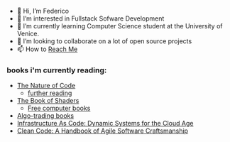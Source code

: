- 👋 Hi, I’m Federico
- 👀 I’m interested in Fullstack Sofware Development
- 🌱 I’m currently learning Computer Science student at the University of Venice.
- 💞️ I’m looking to collaborate on a lot of open source projects
- 📫 How to [Reach Me](https://www.linkedin.com/in/federico-scaggiante-6900b5233/)
### books i'm currently reading:
- [The Nature of Code](https://natureofcode.com/)
  - [further reading](https://natureofcode.com/book/further-reading/)
- [The Book of Shaders](https://thebookofshaders.com/?lan=eng)
  - [Free computer books](https://freecomputerbooks.com/compscCategory.html)
- [Algo-trading books](https://fxgears.com/index.php?threads/recommended-books-for-algo-trading-in-2020.1243/)
- [Infrastructure As Code: Dynamic Systems for the Cloud Age](https://www.amazon.it/dp/1098114671/?coliid=IAQA5APU5HL1G&colid=2G7US9UB3V5DC&psc=1&ref_=lv_ov_lig_dp_it)
- [Clean Code: A Handbook of Agile Software Craftsmanship](https://www.amazon.it/Clean-Code-Handbook-Software-Craftsmanship/dp/0132350882)

<!---
chicco4/chicco4 is a ✨ special ✨ repository because its `README.md` (this file) appears on your GitHub profile.
You can click the Preview link to take a look at your changes.
--->
